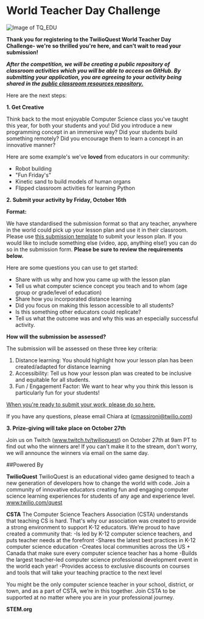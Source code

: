 # World Teacher Day Challenge
![Image of TQ_EDU](https://ci5.googleusercontent.com/proxy/d7l0lC3L9-qpResY1Wv6lvnywAc3eGuwwfUHpeGskrmEwNDJ_4UAOONEraKKJ4H4l3cxB6bQ2iJeSly6JV8nvdMhZxm8D15Ia8Cg58toXoOOSSU4WssWeKKOcf90NOcZprxozLAVIvhshcaqNh2mlGiL2WHslHFihsTlLZb0yDHInE1CHw=s0-d-e1-ft#http://cdn.mcauto-images-production.sendgrid.net/96d601d25ab47350/a540c241-b7af-419d-a776-72a5f2a3faae/600x200.png)


**Thank you for registering to the TwilioQuest World Teacher Day Challenge- we're so thrilled you're here, and can't wait to read your submission!**


***After the competition, we will be creating a public repository of classroom activities which you will be able to access on GitHub. By submitting your application, you are agreeing to your activity being shared in the [public classroom resources repository.](https://github.com/TwilioQuest/Awesome-CS/tree/master/classroom-resources)*** 

Here are the next steps: 


**1. Get Creative**

Think back to the most enjoyable Computer Science class you've taught this year, for both your students and you! Did you introduce a new programming concept in an immersive way? Did your students build something remotely? Did you encourage them to learn a concept in an innovative manner?

Here are some example's we've **loved** from educators in our community: 
* Robot building 
* "Fun Friday's" 
* Kinetic sand to build models of human organs
* Flipped classroom activities for learning Python


**2. Submit your activity by Friday, October 16th**

**Format:** 

We have standardised the submission format so that any teacher, anywhere in the world could pick up your lesson plan and use it in their classroom. Please use [this submission template](https://drive.google.com/file/d/1koQa9dgMiWasVIprdNzo44D7BxD19fUS/view?usp=sharing) to submit your lesson plan. If you would like to include something else (video, app, anything else!) you can do so in the submission form. **Please be sure to review the requirements below.** 

Here are some questions you can use to get started:
* Share with us why and how you came up with the lesson plan
* Tell us what computer science concept you teach and to whom (age group or grade/level of education)
* Share how you incorporated distance learning
* Did you focus on making this lesson accessible to all students?
* Is this something other educators could replicate? 
* Tell us what the outcome was and why this was an especially successful activity.

**How will the submission be assessed?**

The submission will be assessed on these three key criteria: 
1. Distance learning: You should highlight how your lesson plan has been created/adapted for distance learning
2. Accessibility: Tell us how your lesson plan was created to be inclusive and equitable for all students.
3. Fun / Engagement Factor: We want to hear why you think this lesson is particularly fun for your students!

[When you're ready to submit your work, please do so here.](https://twiliostartups.typeform.com/to/wJe7bC) 

If you have any questions, please email Chiara at (cmassironi@twilio.com) 

**3. Prize-giving will take place on October 27th**

Join us on Twitch (www.twitch.tv/twilioquest) on October 27th at 9am PT to find out who the winners are! If you can't make it to the stream, don't worry, we will announce the winners via email on the same day. 

##Powered By

**TwilioQuest**
TwilioQuest is an educational video game designed to teach a new generation of developers how to change the world with code. Join a community of innovative educators creating fun and engaging computer science learning experiences for students of any age and experience level. www.twilio.com/quest

**CSTA**
The Computer Science Teachers Association (CSTA) understands that teaching CS is hard. That's why our association was created to provide a strong environment to support K-12 educators. We’re proud to have created a community that:
-Is led by K-12 computer science teachers, and puts teacher needs at the forefront
-Shares the latest best practices in K-12 computer science education
-Creates local communities across the US + Canada that make sure every computer science teacher has a home
-Builds the largest teacher-led computer science professional development event in the world each year!
-Provides access to exclusive discounts on courses and tools that will take your teaching practice to the next level

You might be the only computer science teacher in your school, district, or town, and as a part of CSTA, we’re in this together. Join CSTA to be supported at no matter where you are in your professional journey. 

**STEM.org**



